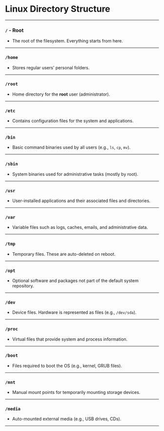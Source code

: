 
# Linux Directory Structure

---

### `/` - Root
- The root of the filesystem. Everything starts from here.

---

### `/home`
- Stores regular users' personal folders.

---

### `/root`
- Home directory for the **root** user (administrator).

---

### `/etc`
- Contains configuration files for the system and applications.

---

### `/bin`
- Basic command binaries used by all users (e.g., `ls`, `cp`, `mv`).

---

### `/sbin`
- System binaries used for administrative tasks (mostly by root).

---

### `/usr`
- User-installed applications and their associated files and directories.

---

### `/var`
- Variable files such as logs, caches, emails, and administrative data.

---

### `/tmp`
- Temporary files. These are auto-deleted on reboot.

---

### `/opt`
- Optional software and packages not part of the default system repository.

---

### `/dev`
- Device files. Hardware is represented as files (e.g., `/dev/sda`).

---

### `/proc`
- Virtual files that provide system and process information.

---

### `/boot`
- Files required to boot the OS (e.g., kernel, GRUB files).

---

### `/mnt`
- Manual mount points for temporarily mounting storage devices.

---

### `/media`
- Auto-mounted external media (e.g., USB drives, CDs).

---
